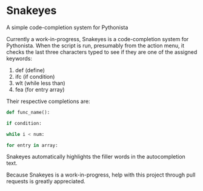 Snakeyes
========

A simple code-completion system for Pythonista  

Currently a work-in-progress, Snakeyes is a code-completion system for Pythonista. When the script is run, presumably from the action menu, it checks the last three characters typed to see if they are one of the assigned keywords:  
1. def (define)  
2. ifc (if condition)  
3. wlt (while less than)  
4. fea (for entry array)  

Their respective completions are:  

```python  
def func_name():  
```  
  
```python  
if condition:  
```  
  
```python  
while i < num:  
```  
  
```python
for entry in array:  
```  
  
Snakeyes automatically highlights the filler words in the autocompletion text.

Because Snakeyes is a work-in-progress, help with this project through pull requests is greatly appreciated.
